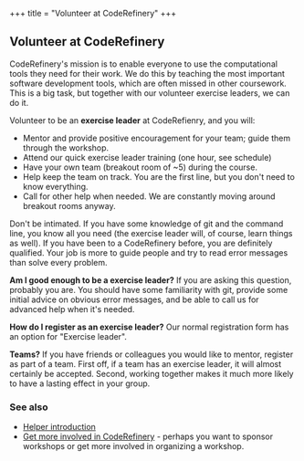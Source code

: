 +++
title = "Volunteer at CodeRefinery"
+++

## Volunteer at CodeRefinery

CodeRefinery's mission is to enable everyone to use the computational
tools they need for their work.  We do this by teaching the most important
software development tools, which are often missed in other coursework.
This is a big task, but together with our volunteer exercise leaders,
we can do it.

Volunteer to be an **exercise leader** at CodeRefienry, and you will:
- Mentor and provide positive encouragement for your team; guide them
  through the workshop.
- Attend our quick exercise leader training (one hour, see schedule)
- Have your own team (breakout room of ~5) during the course.
- Help keep the team on track.  You are the first line, but you don't
  need to know everything.
- Call for other help when needed.  We are constantly moving around
  breakout rooms anyway.

Don't be intimated.  If you have some knowledge of git and the command
line, you know all you need (the exercise leader will, of course,
learn things as well).  If you have been to a CodeRefinery before, you
are definitely qualified.  Your job is more to guide people and try to
read error messages than solve every problem.

**Am I good enough to be a exercise leader?**  If you are asking this
question, probably you are.  You should have some familiarity with
git, provide some initial advice on obvious error messages, and
be able to call us for advanced help when it's needed.

**How do I register as an exercise leader?** Our normal registration
form has an option for "Exercise leader".

**Teams?**  If you have friends or colleagues you would like to
mentor, register as part of a team.  First off, if a team has an
exercise leader, it will almost certainly be accepted.  Second, working
together makes it much more likely to have a lasting effect in your group.



### See also

- [Helper
  introduction](https://coderefinery.github.io/manuals/helper-intro/)
- [Get more involved in
  CodeRefinery](https://coderefinery.github.io/manuals/contributing/) -
  perhaps you want to sponsor workshops or get more involved in
  organizing a workshop.



